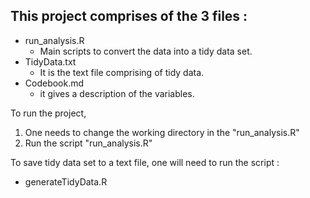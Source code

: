 ## This project comprises of the 3 files :
* run_analysis.R
  - Main scripts to convert the data into a tidy data set.
* TidyData.txt
  - It is the text file comprising of tidy data.
* Codebook.md
  - it gives a description of the variables.


To run the project,
1. One needs to change the working directory in the "run_analysis.R"
2. Run the script "run_analysis.R"


To save tidy data set to a text file, one will need to run the script :
* generateTidyData.R
